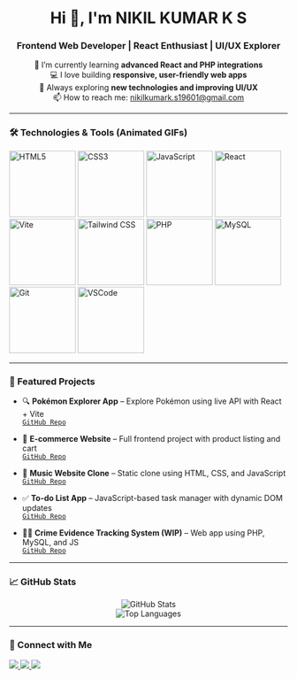 <!-- GitHub Profile README -->

<h1 align="center">Hi 👋, I'm NIKIL KUMAR K S </h1>
<h3 align="center">Frontend Web Developer | React Enthusiast | UI/UX Explorer</h3>

<p align="center">
  🌱 I’m currently learning <strong>advanced React and PHP integrations</strong><br>
  💻 I love building <strong>responsive, user-friendly web apps</strong><br>
  🚀 Always exploring <strong>new technologies and improving UI/UX</strong><br>
  📫 How to reach me: <a href="mailto:nikilkumark.s19601@gmail.com">nikilkumark.s19601@gmail.com</a>
</p>

---

### 🛠️ Technologies & Tools (Animated GIFs)

<p>
  <img src="https://raw.githubusercontent.com/nikilkumarks/your-repo/main/assets/gifs/html5.gif" alt="HTML5" width="120"/>
  <img src="https://raw.githubusercontent.com/nikilkumarks/your-repo/main/assets/gifs/css3.gif" alt="CSS3" width="120"/>
  <img src="https://raw.githubusercontent.com/nikilkumarks/your-repo/main/assets/gifs/javascript.gif" alt="JavaScript" width="120"/>
  <img src="https://media.giphy.com/media/xUPGcguWZHRC2HyBRS/giphy.gif" alt="React" width="120"/>
  <img src="https://raw.githubusercontent.com/nikilkumarks/your-repo/main/assets/gifs/vite.gif" alt="Vite" width="120"/>
  <img src="https://raw.githubusercontent.com/nikilkumarks/your-repo/main/assets/gifs/tailwind.gif" alt="Tailwind CSS" width="120"/>
  <img src="https://raw.githubusercontent.com/nikilkumarks/your-repo/main/assets/gifs/php.gif" alt="PHP" width="120"/>
  <img src="https://raw.githubusercontent.com/nikilkumarks/your-repo/main/assets/gifs/mysql.gif" alt="MySQL" width="120"/>
  <img src="https://raw.githubusercontent.com/nikilkumarks/your-repo/main/assets/gifs/git.gif" alt="Git" width="120"/>
  <img src="https://raw.githubusercontent.com/nikilkumarks/your-repo/main/assets/gifs/vscode.gif" alt="VSCode" width="120"/>
</p>

---

### 📌 Featured Projects

- 🔍 **Pokémon Explorer App** – Explore Pokémon using live API with React + Vite  
  [`GitHub Repo`](https://github.com/nikilkumarks/PokeMon)

- 🛒 **E-commerce Website** – Full frontend project with product listing and cart  
  [`GitHub Repo`](https://github.com/nikilkumarks/E-Commerc)

- 🎵 **Music Website Clone** – Static clone using HTML, CSS, and JavaScript  
  [`GitHub Repo`](https://github.com/nikilkumarks/Heavenly_music)

- ✅ **To-do List App** – JavaScript-based task manager with dynamic DOM updates  
  [`GitHub Repo`](https://github.com/nikilkumarks/Todo_List_)

- 🕵️‍♂️ **Crime Evidence Tracking System (WIP)** – Web app using PHP, MySQL, and JS  
  [`GitHub Repo`](https://github.com/nikilkumarks/NammaSurakshaHackaton)

---

### 📈 GitHub Stats

<p align="center">
  <img src="https://github-readme-stats.vercel.app/api?username=nikilkumarks&show_icons=true&theme=radical" alt="GitHub Stats" />
  <br/>
  <img src="https://github-readme-stats.vercel.app/api/top-langs/?username=nikilkumarks&layout=compact&theme=radical" alt="Top Languages" />
</p>

---

### 🔗 Connect with Me

<p>
  <a href="https://linkedin.com/in/yourprofile" target="_blank">
    <img src="https://img.shields.io/badge/LinkedIn-0077B5?style=for-the-badge&logo=linkedin&logoColor=white" />
  </a>
  <a href="mailto:nikilkumark.s19601@gmail.com">
    <img src="https://img.shields.io/badge/Email-D14836?style=for-the-badge&logo=gmail&logoColor=white" />
  </a>
  <a href="https://wondrous-lolly-28fa46.netlify.app/" target="_blank">
    <img src="https://img.shields.io/badge/Portfolio-000000?style=for-the-badge&logo=about-dot-me&logoColor=white" />
  </a>
</p>
